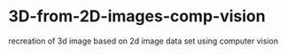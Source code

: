 # 3D-from-2D-images-comp-vision
recreation of 3d image based on 2d image data set using computer vision
